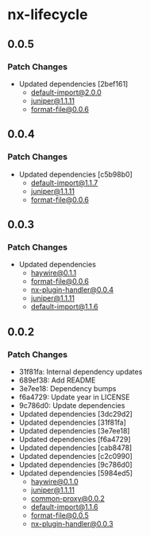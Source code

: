 # nx-lifecycle

## 0.0.5

### Patch Changes

- Updated dependencies [2bef161]
  - default-import@2.0.0
  - juniper@1.1.11
  - format-file@0.0.6

## 0.0.4

### Patch Changes

- Updated dependencies [c5b98b0]
  - default-import@1.1.7
  - juniper@1.1.11
  - format-file@0.0.6

## 0.0.3

### Patch Changes

- Updated dependencies
  - haywire@0.1.1
  - format-file@0.0.6
  - nx-plugin-handler@0.0.4
  - juniper@1.1.11
  - default-import@1.1.6

## 0.0.2

### Patch Changes

- 31f81fa: Internal dependency updates
- 689ef38: Add README
- 3e7ee18: Dependency bumps
- f6a4729: Update year in LICENSE
- 9c786d0: Update dependencies
- Updated dependencies [3dc29d2]
- Updated dependencies [31f81fa]
- Updated dependencies [3e7ee18]
- Updated dependencies [f6a4729]
- Updated dependencies [cab8478]
- Updated dependencies [c2c0990]
- Updated dependencies [9c786d0]
- Updated dependencies [5984ed5]
  - haywire@0.1.0
  - juniper@1.1.11
  - common-proxy@0.0.2
  - default-import@1.1.6
  - format-file@0.0.5
  - nx-plugin-handler@0.0.3
